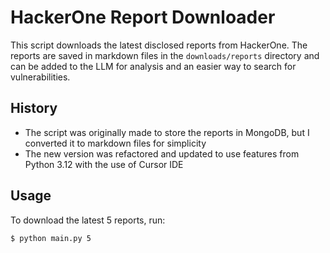 # HackerOne Report Downloader

This script downloads the latest disclosed reports from HackerOne. The reports are saved in markdown files in the `downloads/reports` directory and can be added to the LLM for analysis and an easier way to search for vulnerabilities.

## History

- The script was originally made to store the reports in MongoDB, but I converted it to markdown files for simplicity
- The new version was refactored and updated to use features from Python 3.12 with the use of Cursor IDE

## Usage

To download the latest 5 reports, run:

```bash
$ python main.py 5
```
